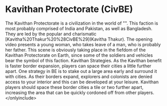# Kavithan Protectorate (CivBE)

The Kavithan Protectorate is a civilization in the world of "".
This faction is most probably comprised of India and Pakistan, as well as Bangladesh. They are led by the popular and charismatic [Kavitha%20Thakur%20%28CivBE%29](Kavitha Thakur).
The opening video presents a young woman, who takes leave of a man, who is probably her father. This scene is obviously taking place in the fiefdom of the Kavithan Protectorate on Earth, since some of the soldiers and vehicles bear the symbol of this faction.
Kavithan Strategies.
As the Kavithan benefit is faster border expansion, players can space their cities a little further apart. One strategy in BE is to stake out a large area early and surround it with cities. As their borders expand, explorers and colonists are denied access to your interior and this can be developed at your leisure. Kavithan players should space these border cities a tile or two further apart, increasing the area that can be quickly cordoned off from other players.
&lt;/onlyinclude&gt;